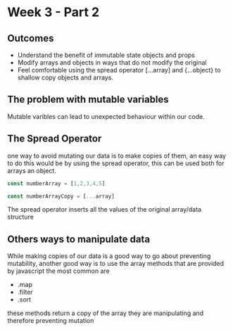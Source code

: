 <!-- @format -->

# Week 3 - Part 2

## Outcomes  
- Understand the benefit of immutable state objects and props
- Modify arrays and objects in ways that do not modify the original
- Feel comfortable using the spread operator [...array] and {...object} to shallow copy objects and arrays.

## The problem with mutable variables
Mutable varibles can lead to unexpected behaviour within our code. 

## The Spread Operator 
one way to avoid mutating our data is to make copies of them, an easy way to do this would be by using the spread operator, this can be used both for arrays an object.

```js
const numberArray = [1,2,3,4,5]

const numberArrayCopy = [...array]
```

The spread operator inserts all the values of the original array/data structure 

## Others ways to manipulate data
While making copies of our data is a good way to go about preventing mutability, another good way is to use the array methods that are provided by javascript the most common are 

- .map
- .filter
- .sort 

these methods return a copy of the array they are manipulating and therefore preventing mutation
